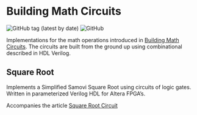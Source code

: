 # Building Math Circuits

![GitHub tag (latest by date)](https://img.shields.io/github/v/tag/cvonk/fpga-math_sqrt-simplifiedsamovi)
![GitHub](https://img.shields.io/github/license/cvonk/fpga-math_sqrt-simplifiedsamovi)

Implementations for the math operations introduced in [Building Math Circuits](https://coertvonk.com/category/hw/building-math-circuits). The circuits are built from the ground up using combinational described in HDL Verilog.

## Square Root

Implements a Simplified Samovi Square Root using circuits of logic gates. Written in parameterized Verilog HDL for Altera FPGA’s.

Accompanies the article [Square Root Circuit](https://coertvonk.com/hw/building-math-circuits/parameterized-square-root-in-verilog-30778)
